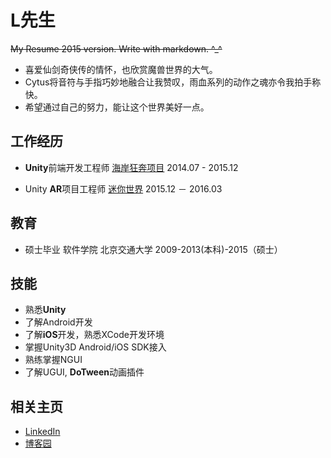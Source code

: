 # L先生
~~My Resume 2015 version. Write with markdown. ^_^~~

- 喜爱仙剑奇侠传的情怀，也欣赏魔兽世界的大气。
- Cytus将音符与手指巧妙地融合让我赞叹，雨血系列的动作之魂亦令我拍手称快。
- 希望通过自己的努力，能让这个世界美好一点。

## 工作经历
- **Unity**前端开发工程师 [海岸狂奔项目](http://v.youku.com/v_show/id_XMTM0NDc2NDUwNA==.html?from=s1.8-1-1.2) 2014.07 - 2015.12

- Unity **AR**项目工程师 [迷你世界](https://item.taobao.com/item.htm?spm=a230r.1.14.1.BZRWzg&id=530403908388&ns=1&abbucket=10#detail) 2015.12 － 2016.03

## 教育
- 硕士毕业 软件学院 北京交通大学 2009-2013(本科)-2015（硕士）

## 技能
- 熟悉**Unity**
- 了解Android开发
- 了解**iOS**开发，熟悉XCode开发环境
- 掌握Unity3D Android/iOS SDK接入
- 熟练掌握NGUI
- 了解UGUI, **DoTween**动画插件

## 相关主页
- [LinkedIn](http://www.linkedin.com/in/lvlinxuan)
- [博客园](http://www.cnblogs.com/xuanll/)


